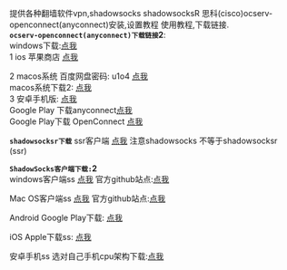 提供各种翻墙软件vpn,shadowsocks shadowsocksR 思科(cisco)ocserv-openconnect(anyconnect)安装,设置教程 使用教程,下载链接.  
__`ocserv-openconnect(anyconnect)下载链接`2__:  
windows下载:<a href="https://files.eduvpn.net/anyconnect-win-4.4.03034-core-vpn-predeploy-k9.msi">点我</a>  
1 ios 苹果商店  <a href="https://itunes.apple.com/cn/app/cisco-anyconnect/id1135064690?mt=8">点我</a>  

2  macos系统  百度网盘密码: u1o4 <a href="https://pan.baidu.com/share/init?surl=nwjWyTz">点我</a>  
 macos系统下载2: <a href="https://files.eduvpn.net/anyconnect-macos-4.4.03034-predeploy-k9.dmg">点我</a>  
3 安卓手机版: <a href="https://files.eduvpn.net/app.openconnect_1119.apk">点我</a>  
Google Play 下载anyconnect<a href="https://play.google.com/store/apps/details?id=com.cisco.anyconnect.vpn.android.avf&hl=zh_CN">点我</a>  
Google Play下载 OpenConnect <a href="https://play.google.com/store/apps/details?id=app.openconnect&hl=zh_CN">点我</a>  


__`shadowsocksr下载`__ ssr客户端 <a href="https://www.xuanlove.download/shadowsocks/">点我</a> 注意shadowsocks 不等于shadowsocksr (ssr)

__`ShadowSocks客户端下载:`2__   
windows客户端ss <a href="https://files.eduvpn.net/Shadowsocks-4.0.4.zip ">点我</a>   官方github站点:<a href="https://github.com/shadowsocks/shadowsocks-windows/releases">点我</a>  

Mac OS客户端ss <a href="https://files.eduvpn.net/ShadowsocksX-NG.1.5.1.zip">点我</a>    官方github站点:<a href="https://github.com/shadowsocks/shadowsocks-iOS/releases/download/2.6.3/ShadowsocksX-2.6.3.dmg">点我</a>  

Android	Google Play下载: <a href="https://play.google.com/store/apps/details?id=com.github.shadowsocks">点我</a>  

iOS	Apple下载ss: <a href="https://github.com/shadowsocks/shadowsocks-iOS/releases/download/2.6.3/ShadowsocksX-2.6.3.dmg">点我</a>  

安卓手机ss 选对自己手机cpu架构下载:<a href="https://github.com/shadowsocks/shadowsocks-android/releases">点我</a>  
  

